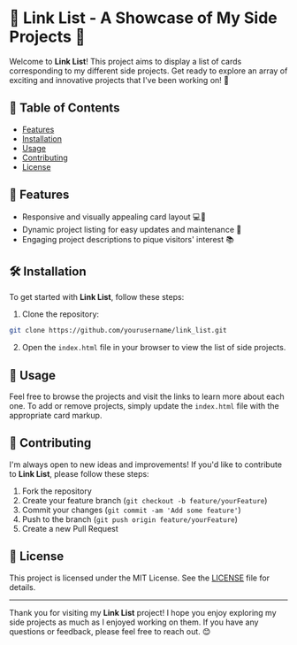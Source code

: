 # 🚀 Link List - A Showcase of My Side Projects 🌟

Welcome to **Link List**! This project aims to display a list of cards corresponding to my different side projects. Get ready to explore an array of exciting and innovative projects that I've been working on! 🎉

## 📖 Table of Contents

- [Features](#-features)
- [Installation](#-installation)
- [Usage](#-usage)
- [Contributing](#-contributing)
- [License](#-license)

## 🌟 Features

- Responsive and visually appealing card layout 💻📱
- Dynamic project listing for easy updates and maintenance 🔄
- Engaging project descriptions to pique visitors' interest 📚

## 🛠 Installation

To get started with **Link List**, follow these steps:

1. Clone the repository:

```bash
git clone https://github.com/yourusername/link_list.git
```

2. Open the `index.html` file in your browser to view the list of side projects.

## 🚀 Usage

Feel free to browse the projects and visit the links to learn more about each one. To add or remove projects, simply update the `index.html` file with the appropriate card markup.

## 🤝 Contributing

I'm always open to new ideas and improvements! If you'd like to contribute to **Link List**, please follow these steps:

1. Fork the repository
2. Create your feature branch (`git checkout -b feature/yourFeature`)
3. Commit your changes (`git commit -am 'Add some feature'`)
4. Push to the branch (`git push origin feature/yourFeature`)
5. Create a new Pull Request

## 📄 License

This project is licensed under the MIT License. See the [LICENSE](LICENSE) file for details.

---

Thank you for visiting my **Link List** project! I hope you enjoy exploring my side projects as much as I enjoyed working on them. If you have any questions or feedback, please feel free to reach out. 😊
